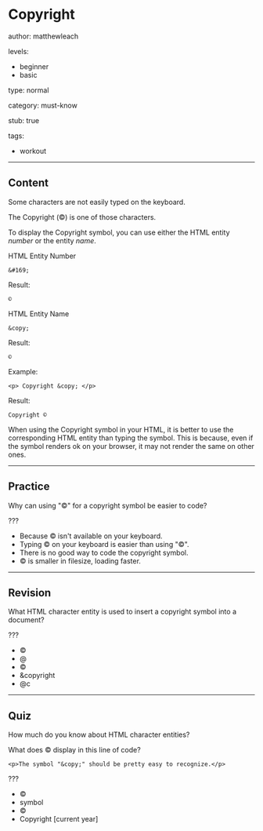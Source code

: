 # Copyright
author: matthewleach

levels:
  - beginner
  - basic

type: normal

category: must-know

stub: true

tags:
  - workout


---
## Content

Some characters are not easily typed on the keyboard. 

The Copyright (©) is one of those characters. 

To display the Copyright symbol, you can use either the HTML entity *number* or the entity *name*.

HTML Entity Number
```
&#169;
```
Result:
```
©
```

HTML Entity Name
```
&copy;
```
Result:
```
©
```

Example:
```
<p> Copyright &copy; </p>
```
Result:
```
Copyright ©
```

When using the Copyright symbol in your HTML, it is better to use the corresponding HTML entity than typing the symbol. 
This is because, even if the symbol renders ok on your browser, it may not render the same on other ones. 

---
## Practice

Why can using "&copy;" for a copyright symbol be easier to code?

???

* Because © isn't available on your keyboard.
* Typing © on your keyboard is easier than using "&copy;".
* There is no good way to code the copyright symbol.
* &copy; is smaller in filesize, loading faster.

---
## Revision

What HTML character entity is used to insert a copyright symbol into a document?

???

* &copy;
* @
* ©
* &copyright
* @c
  
---
## Quiz

How much do you know about HTML character entities?

What does &copy; display in this line of code?

`<p>The symbol "&copy;" should be pretty easy to recognize.</p>`

???

* ©
* symbol
* &copy;
* Copyright [current year]

